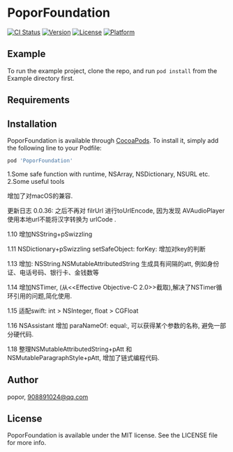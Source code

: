 # PoporFoundation

[![CI Status](https://img.shields.io/travis/popor/PoporFoundation.svg?style=flat)](https://travis-ci.org/popor/PoporFoundation)
[![Version](https://img.shields.io/cocoapods/v/PoporFoundation.svg?style=flat)](https://cocoapods.org/pods/PoporFoundation)
[![License](https://img.shields.io/cocoapods/l/PoporFoundation.svg?style=flat)](https://cocoapods.org/pods/PoporFoundation)
[![Platform](https://img.shields.io/cocoapods/p/PoporFoundation.svg?style=flat)](https://cocoapods.org/pods/PoporFoundation)

## Example

To run the example project, clone the repo, and run `pod install` from the Example directory first.

## Requirements

## Installation

PoporFoundation is available through [CocoaPods](https://cocoapods.org). To install
it, simply add the following line to your Podfile:

```ruby
pod 'PoporFoundation'
```
1.Some safe function with runtime, NSArray, NSDictionary, NSURL etc. 
2.Some useful tools

增加了对macOS的兼容.

更新日志
0.0.36: 之后不再对 filrUrl 进行toUrlEncode, 因为发现 AVAudioPlayer 使用本地url不能将汉字转换为 urlCode .

1.10
增加NSString+pSwizzling

1.11
NSDictionary+pSwizzling setSafeObject: forKey: 增加对key的判断

1.13
增加:  NSString.NSMutableAttributedString 生成具有间隔的att, 例如身份证、电话号码、银行卡、金钱数等

1.14
增加NSTimer, (从<<Effective Objective-C 2.0>>截取),解决了NSTimer循环引用的问题,简化使用.

1.15
适配swift: int > NSInteger,  float > CGFloat

1.16
NSAssistant 增加 paraNameOf: equal:, 可以获得某个参数的名称, 避免一部分硬代码.

1.18
整理NSMutableAttributedString+pAtt 和 NSMutableParagraphStyle+pAtt, 增加了链式编程代码.

## Author

popor, 908891024@qq.com

## License

PoporFoundation is available under the MIT license. See the LICENSE file for more info.
